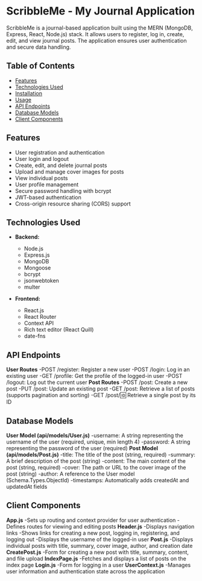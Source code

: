 # ScribbleMe - My Journal Application

ScribbleMe is a journal-based application built using the MERN (MongoDB, Express, React, Node.js) stack. It allows users to register, log in, create, edit, and view journal posts. The application ensures user authentication and secure data handling.

## Table of Contents

- [Features](#features)
- [Technologies Used](#technologies-used)
- [Installation](#installation)
- [Usage](#usage)
- [API Endpoints](#api-endpoints)
- [Database Models](#database-models)
- [Client Components](#client-components)

## Features

- User registration and authentication
- User login and logout
- Create, edit, and delete journal posts
- Upload and manage cover images for posts
- View individual posts
- User profile management
- Secure password handling with bcrypt
- JWT-based authentication
- Cross-origin resource sharing (CORS) support

## Technologies Used

- **Backend:**
  - Node.js
  - Express.js
  - MongoDB
  - Mongoose
  - bcrypt
  - jsonwebtoken
  - multer

- **Frontend:**
  - React.js
  - React Router
  - Context API
  - Rich text editor (React Quill)
  - date-fns

## API Endpoints
**User Routes**
-POST /register: Register a new user
-POST /login: Log in an existing user
-GET /profile: Get the profile of the logged-in user
-POST /logout: Log out the current user
**Post Routes**
-POST /post: Create a new post
-PUT /post: Update an existing post
-GET /post: Retrieve a list of posts (supports pagination and sorting)
-GET /post/:id: Retrieve a single post by its ID
## Database Models
**User Model (api/models/User.js)**
-username: A string representing the username of the user (required, unique, min length 4)
-password: A string representing the password of the user (required)
**Post Model (api/models/Post.js)**
-title: The title of the post (string, required)
-summary: A brief description of the post (string)
-content: The main content of the post (string, required)
-cover: The path or URL to the cover image of the post (string)
-author: A reference to the User model (Schema.Types.ObjectId)
-timestamps: Automatically adds createdAt and updatedAt fields
## Client Components
**App.js**
-Sets up routing and context provider for user authentication
-Defines routes for viewing and editing posts
**Header.js**
-Displays navigation links
-Shows links for creating a new post, logging in, registering, and logging out
-Displays the username of the logged-in user
**Post.js**
-Displays individual posts with title, summary, cover image, author, and creation date
**CreatePost.js**
-Form for creating a new post with title, summary, content, and file upload
**IndexPage.js**
-Fetches and displays a list of posts on the index page
**Login.js**
-Form for logging in a user
**UserContext.js**
-Manages user information and authentication state across the application
